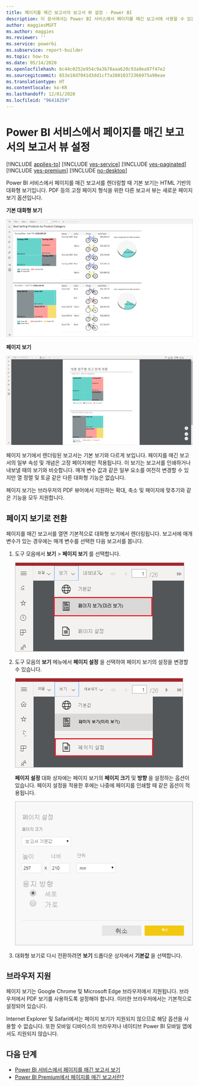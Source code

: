 ```yaml
---
title: 페이지를 매긴 보고서의 보고서 뷰 설정 - Power BI
description: 이 문서에서는 Power BI 서비스에서 페이지를 매긴 보고서에 사용할 수 있는 여러 보고서 뷰에 대해 알아봅니다.
author: maggiesMSFT
ms.author: maggies
ms.reviewer: ''
ms.service: powerbi
ms.subservice: report-builder
ms.topic: how-to
ms.date: 05/14/2020
ms.openlocfilehash: 6c44c0252e954c9a3b78aaa620c93a9ea97f47e2
ms.sourcegitcommit: 653e18d7041d3dd1cf7a38010372366975a98eae
ms.translationtype: HT
ms.contentlocale: ko-KR
ms.lasthandoff: 12/01/2020
ms.locfileid: "96418259"
---
```

# <a name="set-report-views-for-paginated-reports-in-the-power-bi-service"></a>Power BI 서비스에서 페이지를 매긴 보고서의 보고서 뷰 설정

[!INCLUDE [applies-to](../includes/applies-to.md)] [!INCLUDE [yes-service](../includes/yes-service.md)] [!INCLUDE [yes-paginated](../includes/yes-paginated.md)] [!INCLUDE [yes-premium](../includes/yes-premium.md)] [!INCLUDE [no-desktop](../includes/no-desktop.md)] 

Power BI 서비스에서 페이지를 매긴 보고서를 렌더링할 때 기본 보기는 HTML 기반의 대화형 보기입니다. PDF 등의 고정 페이지 형식을 위한 다른 보고서 뷰는 새로운 페이지 보기 옵션입니다.

**기본 대화형 보기**

![기본 보기](media/page-view/power-bi-paginated-default-view.png)

**페이지 보기**

![페이지 보기](media/page-view/power-bi-paginated-page-view.png)

페이지 보기에서 렌더링된 보고서는 기본 보기와 다르게 보입니다. 페이지를 매긴 보고서의 일부 속성 및 개념은 고정 페이지에만 적용됩니다. 이 보기는 보고서를 인쇄하거나 내보낼 때의 보기와 비슷합니다. 매개 변수 값과 같은 일부 요소를 여전히 변경할 수 있지만 열 정렬 및 토글 같은 다른 대화형 기능은 없습니다.

페이지 보기는 브라우저의 PDF 뷰어에서 지원하는 확대, 축소 및 페이지에 맞추기와 같은 기능을 모두 지원합니다.

## <a name="switch-to-page-view"></a>페이지 보기로 전환

페이지를 매긴 보고서를 열면 기본적으로 대화형 보기에서 렌더링됩니다. 보고서에 매개 변수가 있는 경우에는 매개 변수를 선택한 다음 보고서를 봅니다.

1. 도구 모음에서 **보기** > **페이지 보기** 를 선택합니다.

    ![페이지 보기로 전환](media/page-view/power-bi-paginated-page-view-dropdown.png)

2. 도구 모음의 **보기** 메뉴에서 **페이지 설정** 을 선택하여 페이지 보기의 설정을 변경할 수 있습니다. 

    ![페이지 설정 선택](media/page-view/power-bi-paginated-page-settings-dropdown.png)
    
    **페이지 설정** 대화 상자에는 페이지 보기의 **페이지 크기** 및 **방향** 을 설정하는 옵션이 있습니다. 페이지 설정을 적용한 후에는 나중에 페이지를 인쇄할 때 같은 옵션이 적용됩니다.
   
    ![페이지 설정 대화 상자](media/page-view/power-bi-paginated-page-settings-dialog.png)

3. 대화형 보기로 다시 전환하려면 **보기** 드롭다운 상자에서 **기본값** 을 선택합니다.

## <a name="browser-support"></a>브라우저 지원

페이지 보기는 Google Chrome 및 Microsoft Edge 브라우저에서 지원됩니다. 브라우저에서 PDF 보기를 사용하도록 설정해야 합니다. 이러한 브라우저에서는 기본적으로 설정되어 있습니다.

Internet Explorer 및 Safari에서는 페이지 보기가 지원되지 않으므로 해당 옵션을 사용할 수 없습니다. 또한 모바일 디바이스의 브라우저나 네이티브 Power BI 모바일 앱에서도 지원되지 않습니다.  


## <a name="next-steps"></a>다음 단계

- [Power BI 서비스에서 페이지를 매긴 보고서 보기](../consumer/paginated-reports-view-power-bi-service.md)
- [Power BI Premium에서 페이지를 매긴 보고서란?](paginated-reports-report-builder-power-bi.md)
